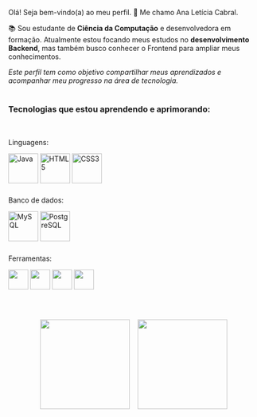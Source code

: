 Olá! Seja bem-vindo(a) ao meu perfil. 👋 
Me chamo Ana Letícia Cabral.

📚 Sou estudante de **Ciência da Computação** e desenvolvedora em formação. 
Atualmente estou focando meus estudos no **desenvolvimento Backend**, mas também busco conhecer o Frontend para ampliar meus conhecimentos.

 *Este perfil tem como objetivo compartilhar meus aprendizados e acompanhar meu progresso na área de tecnologia.*
# 
### Tecnologias que estou aprendendo e aprimorando: 


<div style="display: inline_block;"><br>
 
  Linguagens:    
  
  <img src="https://cdn.jsdelivr.net/gh/devicons/devicon@latest/icons/java/java-original.svg" alt="Java" height="60" />
  <img src="https://cdn.jsdelivr.net/gh/devicons/devicon@latest/icons/html5/html5-original-wordmark.svg" alt="HTML5" height="60" />
  <img src="https://cdn.jsdelivr.net/gh/devicons/devicon@latest/icons/css3/css3-original-wordmark.svg" alt="CSS3" height="60" />

###
Banco de dados: 
  
  <img src="https://cdn.jsdelivr.net/gh/devicons/devicon@latest/icons/mysql/mysql-original-wordmark.svg" alt="MySQL" height="60" />
  <img src="https://cdn.jsdelivr.net/gh/devicons/devicon@latest/icons/postgresql/postgresql-original-wordmark.svg" alt="PostgreSQL" height="60" />

###
Ferramentas:
  
  <img src="https://cdn.jsdelivr.net/gh/devicons/devicon@latest/icons/git/git-plain-wordmark.svg" width="40" />
  <img src="https://cdn.jsdelivr.net/gh/devicons/devicon@latest/icons/github/github-original-wordmark.svg" width="40" />
  <img src="https://cdn.jsdelivr.net/gh/devicons/devicon@latest/icons/netbeans/netbeans-original.svg" width="40" />
  <img src="https://cdn.jsdelivr.net/gh/devicons/devicon@latest/icons/vscode/vscode-original.svg" width="40" />

#
</div>
<br>
<div style="display: flex; justify-content: center; gap: 1rem;">
  <a href="https://github.com/ana-leticia-cabral" style="display: flex; gap: 1rem;">
    <img height="180em" src="https://github-readme-stats-anuraghazra1.vercel.app/api?username=ana-leticia-cabral&show_icons=true&theme=tokyonight" />
    <img height="180em" src="https://github-readme-stats-anuraghazra1.vercel.app/api/top-langs/?username=ana-leticia-cabral&layout=compact&langs_count=6&theme=tokyonight" />
  </a>
</div>

